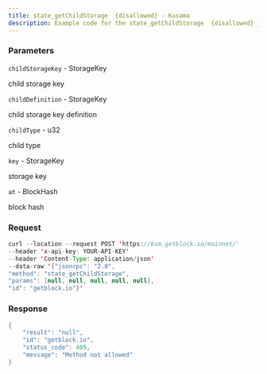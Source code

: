 ```yaml
---
title: state_getChildStorage  {disallowed} - Kusama
description: Example code for the state_getChildStorage  {disallowed} json-rpc method. Сomplete guide on how to use state_getChildStorage  {disallowed} json-rpc in GetBlock.io Web3 documentation.
---
```


### Parameters


`childStorageKey` - StorageKey

child storage key

`childDefinition` - StorageKey

child storage key definition

`childType` - u32

child type

`key` - StorageKey

storage key

`at` - BlockHash

block hash

### Request

``` java
curl --location --request POST 'https://ksm.getblock.io/mainnet/' 
--header 'x-api-key: YOUR-API-KEY' 
--header 'Content-Type: application/json' 
--data-raw '{"jsonrpc": "2.0",
"method": "state_getChildStorage",
"params": [null, null, null, null, null],
"id": "getblock.io"}'
```

###  Response

``` java
{
    "result": "null",
    "id": "getblock.io",
    "status_code": 405,
    "message": "Method not allowed"
}
```

